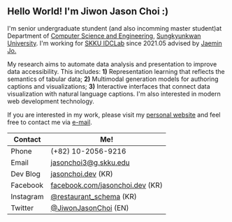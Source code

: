 ## Hello World! I'm Jiwon Jason Choi :)

I'm senior undergraduate stundent (and also incomming master student)at Department of [Computer Science and Engineering](https://cs.skku.edu/), [Sungkyunkwan University](https://skku.edu/). I'm working for [SKKU IDCLab](https://idclab.skku.edu/) since 2021.05 advised by [Jaemin Jo.](https://github.com/e-)

 My research aims to automate data analysis and presentation to improve data accessibility. This includes: **1)** Representation learning that reflects the semantics of tabular data; **2)** Multimodal generation models for authoring captions and visualizations; **3)** Interactive interfaces that connect data visualization with natural language captions. I'm also interested in modern web development technology.

If you are interested in my work, please visit my [personal website](https://me.jasonchoi.dev) and feel free to contact me via [e-mail](mailto://jasonchoi3@g.skku.edu). 


| Contact | Me! |
|-|-|
| Phone  | (+82) 10-2056-9216 |
| Email | [jasonchoi3@g.skku.edu](mailto:jasonchoi3@g.skku.edu) |
| Dev Blog | [jasonchoi.dev](https://jasonchoi.dev) (KR) |
| Facebook | [facebook.com/jasonchoi.dev](https://www.facebook.com/jasonchoi.dev/) (KR) | 
| Instagram  | [@restaurant_schema](https://instagram.com/restaurant_schema) (KR) |
| Twitter  | [@JiwonJasonChoi](https://twitter.com/jasonchoi_dev) (EN) |

